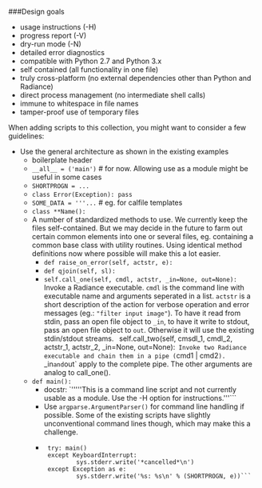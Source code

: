 
###Design goals
 - usage instructions (-H)
 - progress report (-V)
 - dry-run mode (-N)
 - detailed error diagnostics
 - compatible with Python 2.7 and Python 3.x
 - self contained (all functionality in one file)
 - truly cross-platform (no external dependencies other than Python and Radiance)
 - direct process management (no intermediate shell calls)
 - immune to whitespace in file names
 - tamper-proof use of temporary files


When adding scripts to this collection, you might want to consider a few guidelines:

 * Use the general architecture as shown in the existing examples
   - boilerplate header
   - `__all__ = ('main')` # for now. Allowing use as a module might be useful in some cases
   - `SHORTPROGN = ...`
   - `class Error(Exception): pass`
   - `SOME_DATA = '''...` # eg. for calfile templates
   - `class **Name():`
   - A number of standardized methods to use. We currently keep the files self-contained. But we may decide in the future to farm out certain common elements into one or several files, eg. containing a common base class with utility routines. Using identical method definitions now where possible will make this a lot easier.
     * `def raise_on_error(self, actstr, e):`
	 * `def qjoin(self, sl):`
	 * `self.call_one(self, cmdl, actstr, _in=None, out=None):` Invoke a Radiance executable. `cmdl` is the command line with executable name and arguments seperated in a list. `actstr` is a short description of the action for verbose operation and error messages (eg.: `"filter input image"`). To have it read from stdin, pass an open file object to `_in`, to have it write to stdout, pass an open file object to `out`. Otherwise it will use the existing stdin/stdout streams.
	 ` `self.call_two(self, cmsdl_1, cmdl_2, actstr_1, actstr_2, _in=None, out=None):` Invoke two Radiance executable and chain them in a pipe (`cmd1 | cmd2`). `_in` and `out` apply to the complete pipe. The other arguments are analog to call_one().
   - `def main():`
     * docstr: `'''''This is a command line script and not currently usable as a module.
	   Use the -H option for instructions.'''```
	 * Use `argparse.ArgumentParser()` for command line handling if possible. Some of the existing scripts have slightly unconventional command lines though, which may make this a challenge.
	 * ```if __name__ == '__main__':
        try: main()
        except KeyboardInterrupt:
                sys.stderr.write('*cancelled*\n')
        except Exception as e:
                sys.stderr.write('%s: %s\n' % (SHORTPROGN, e))```



